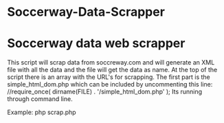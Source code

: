 # Soccerway-Data-Scrapper
<h1>Soccerway data web scrapper</h1>
This script will scrap data from soccreway.com and will generate an XML file with all the data and the file will get the data as name.
At the top of the script there is an array with the URL's for scrapping.
The first part is the simple_html_dom.php which can be included by uncommenting this line: 
//require_once( dirname(FILE) . '/simple_html_dom.php' ); 
Its running through command line. 

Example: php scrap.php 
